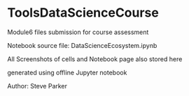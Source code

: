 # ToolsDataScienceCourse
Module6 files submission for course assessment

Notebook source file: DataScienceEcosystem.ipynb

All Screenshots of cells and Notebook page also stored here

generated using offline Jupyter notebook

Author: Steve Parker 
